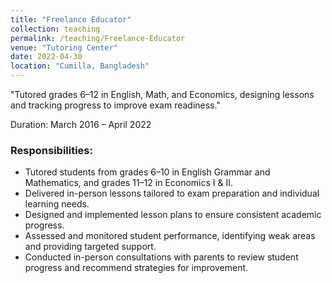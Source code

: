 ```yaml
---
title: "Freelance Educator"
collection: teaching
permalink: /teaching/Freelance-Educator
venue: "Tutoring Center"
date: 2022-04-30
location: "Cumilla, Bangladesh"
---
```


"Tutored grades 6–12 in English, Math, and Economics, designing lessons and tracking progress to improve exam readiness."

Duration: March 2016 – April 2022

### Responsibilities: 
  * Tutored students from grades 6–10 in English Grammar and Mathematics, and grades 11–12 in Economics I & II.
  * Delivered in-person lessons tailored to exam preparation and individual learning needs.
  * Designed and implemented lesson plans to ensure consistent academic progress.
  * Assessed and monitored student performance, identifying weak areas and providing targeted support.
  * Conducted in-person consultations with parents to review student progress and recommend strategies for improvement.
